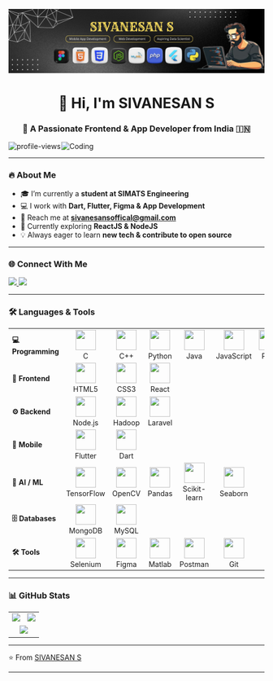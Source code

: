 <img src="LinkedIn Banner.png" alt="Profile"><h1 align="center">👋 Hi, I'm SIVANESAN S</h1>
<h3 align="center">🚀 A Passionate Frontend & App Developer from India 🇮🇳</h3>

<img align="right" alt="Coding" width="400" src="https://media.tenor.com/UrnPTaqPEzkAAAAd/developer.gif"/>

<p align="left">
  <img src="https://komarev.com/ghpvc/?username=sivanesantn31&label=Profile%20views&color=0e75b6&style=flat" alt="profile-views" />
</p>

---

### 🔥 About Me  
- 🎓 I’m currently a **student at SIMATS Engineering**  
- 💻 I work with **Dart, Flutter, Figma & App Development**  
- 📧 Reach me at **sivanesansoffical@gmail.com**  
- 🌱 Currently exploring **ReactJS & NodeJS**  
- 💡 Always eager to learn **new tech & contribute to open source**  

---

### 🌐 Connect With Me  
<p align="left">
  <a href="https://linkedin.com/in/sivanesan-srinivasan" target="_blank">
    <img src="https://img.shields.io/badge/-SIVANESAN%20S-blue?style=for-the-badge&logo=Linkedin&logoColor=white"/>
  </a>
  <a href="https://instagram.com/sivanesantn31" target="_blank">
    <img src="https://img.shields.io/badge/-@sivanesantn31-E4405F?style=for-the-badge&logo=Instagram&logoColor=white"/>
  </a>
</p>

---

### 🛠️ Languages & Tools  

<table>
  <!-- Programming -->
  <tr>
    <td><b>💻 Programming</b></td>
    <td align="center"><img src="https://cdn.jsdelivr.net/gh/devicons/devicon/icons/c/c-original.svg" width="40" height="40"/><br/>C</td>
    <td align="center"><img src="https://cdn.jsdelivr.net/gh/devicons/devicon/icons/cplusplus/cplusplus-original.svg" width="40" height="40"/><br/>C++</td>
    <td align="center"><img src="https://cdn.jsdelivr.net/gh/devicons/devicon/icons/python/python-original.svg" width="40" height="40"/><br/>Python</td>
    <td align="center"><img src="https://cdn.jsdelivr.net/gh/devicons/devicon/icons/java/java-original.svg" width="40" height="40"/><br/>Java</td>
    <td align="center"><img src="https://cdn.jsdelivr.net/gh/devicons/devicon/icons/javascript/javascript-original.svg" width="40" height="40"/><br/>JavaScript</td>
    <td align="center"><img src="https://cdn.jsdelivr.net/gh/devicons/devicon/icons/php/php-original.svg" width="40" height="40"/><br/>PHP</td>
  </tr>

  <!-- Frontend -->
  <tr>
    <td><b>🎨 Frontend</b></td>
    <td align="center"><img src="https://cdn.jsdelivr.net/gh/devicons/devicon/icons/html5/html5-original.svg" width="40" height="40"/><br/>HTML5</td>
    <td align="center"><img src="https://cdn.jsdelivr.net/gh/devicons/devicon/icons/css3/css3-original.svg" width="40" height="40"/><br/>CSS3</td>
    <td align="center"><img src="https://cdn.jsdelivr.net/gh/devicons/devicon/icons/react/react-original.svg" width="40" height="40"/><br/>React</td>
  </tr>

  <!-- Backend -->
  <tr>
    <td><b>⚙️ Backend</b></td>
    <td align="center"><img src="https://cdn.jsdelivr.net/gh/devicons/devicon/icons/nodejs/nodejs-original.svg" width="40" height="40"/><br/>Node.js</td>
    <td align="center"><img src="https://www.vectorlogo.zone/logos/apache_hadoop/apache_hadoop-icon.svg" width="40" height="40"/><br/>Hadoop</td>
    <td align="center"><img src="https://cdn.jsdelivr.net/gh/devicons/devicon/icons/laravel/laravel-plain.svg" width="40" height="40"/><br/>Laravel</td>
  </tr>

  <!-- Mobile -->
  <tr>
    <td><b>📱 Mobile</b></td>
    <td align="center"><img src="https://cdn.jsdelivr.net/gh/devicons/devicon/icons/flutter/flutter-original.svg" width="40" height="40"/><br/>Flutter</td>
    <td align="center"><img src="https://cdn.jsdelivr.net/gh/devicons/devicon/icons/dart/dart-original.svg" width="40" height="40"/><br/>Dart</td>
  </tr>

  <!-- AI/ML -->
  <tr>
    <td><b>🤖 AI / ML</b></td>
    <td align="center"><img src="https://cdn.jsdelivr.net/gh/devicons/devicon/icons/tensorflow/tensorflow-original.svg" width="40" height="40"/><br/>TensorFlow</td>
    <td align="center"><img src="https://www.vectorlogo.zone/logos/opencv/opencv-icon.svg" width="40" height="40"/><br/>OpenCV</td>
    <td align="center"><img src="https://pandas.pydata.org/static/img/pandas_mark.svg" width="40" height="40"/><br/>Pandas</td>
    <td align="center"><img src="https://upload.wikimedia.org/wikipedia/commons/0/05/Scikit_learn_logo_small.svg" width="40" height="40"/><br/>Scikit-learn</td>
    <td align="center"><img src="https://seaborn.pydata.org/_images/logo-mark-lightbg.svg" width="40" height="40"/><br/>Seaborn</td>
  </tr>

  <!-- Databases -->
  <tr>
    <td><b>🗄️ Databases</b></td>
    <td align="center"><img src="https://cdn.jsdelivr.net/gh/devicons/devicon/icons/mongodb/mongodb-original.svg" width="40" height="40"/><br/>MongoDB</td>
    <td align="center"><img src="https://cdn.jsdelivr.net/gh/devicons/devicon/icons/mysql/mysql-original.svg" width="40" height="40"/><br/>MySQL</td>
  </tr>

  <!-- Tools -->
  <tr>
    <td><b>🛠️ Tools</b></td>
    <td align="center"><img src="https://cdn.jsdelivr.net/gh/devicons/devicon/icons/selenium/selenium-original.svg" width="40" height="40"/><br/>Selenium</td>
    <td align="center"><img src="https://cdn.jsdelivr.net/gh/devicons/devicon/icons/figma/figma-original.svg" width="40" height="40"/><br/>Figma</td>
    <td align="center"><img src="https://upload.wikimedia.org/wikipedia/commons/2/21/Matlab_Logo.png" width="40" height="40"/><br/>Matlab</td>
    <td align="center"><img src="https://www.vectorlogo.zone/logos/getpostman/getpostman-icon.svg" width="40" height="40"/><br/>Postman</td>
    <td align="center"><img src="https://www.vectorlogo.zone/logos/git-scm/git-scm-icon.svg" width="40" height="40"/><br/>Git</td>
  </tr>
</table>

---

### 📊 GitHub Stats  

<table align="center">
  <tr>
    <td><img src="https://github-readme-stats.vercel.app/api?username=sivanesantn31&show_icons=true&theme=tokyonight" height="180em"/></td>
    <td><img src="https://github-readme-streak-stats.herokuapp.com/?user=sivanesantn31&theme=tokyonight" height="180em"/></td>
  </tr>
  <tr>
    <td colspan="2" align="center"><img src="https://github-readme-stats.vercel.app/api/top-langs/?username=sivanesantn31&layout=compact&theme=tokyonight" height="180em"/></td>
  </tr>
</table>

---

⭐️ From [SIVANESAN S](https://github.com/sivanesantn31)


---
